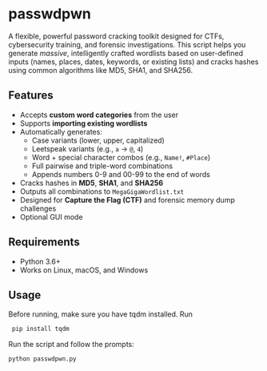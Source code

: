 # passwdpwn

A flexible, powerful password cracking toolkit designed for CTFs, cybersecurity training, and forensic investigations. This script helps you generate *massive*, intelligently crafted wordlists based on user-defined inputs (names, places, dates, keywords, or existing lists) and cracks hashes using common algorithms like MD5, SHA1, and SHA256.

## Features

- Accepts **custom word categories** from the user
- Supports **importing existing wordlists**
- Automatically generates:
  - Case variants (lower, upper, capitalized)
  - Leetspeak variants (e.g., `a` → `@`, `4`)
  - Word + special character combos (e.g., `Name!`, `#Place`)
  - Full pairwise and triple-word combinations
  - Appends numbers 0-9 and 00-99 to the end of words
- Cracks hashes in **MD5**, **SHA1**, and **SHA256**
- Outputs all combinations to `MegaGigaWordlist.txt`
- Designed for **Capture the Flag (CTF)** and forensic memory dump challenges
- Optional GUI mode

## Requirements

- Python 3.6+
- Works on Linux, macOS, and Windows

## Usage

Before running, make sure you have tqdm installed. Run
```bash
 pip install tqdm   
```

Run the script and follow the prompts:

```bash
python passwdpwn.py
```
